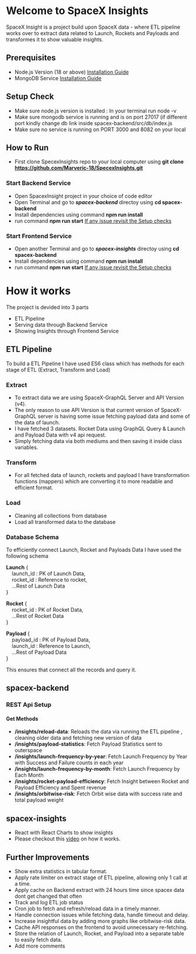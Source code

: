 # Welcome to SpaceX Insights

SpaceX Insight is a project build upon SpaceX data - where ETL pipeline works over to extract data related to Launch, Rockets and Payloads and transformes it to show valuable insights.


## Prerequisites
- Node.js Version (18 or above) [Installation Guide](https://nodejs.org/en/download)
- MongoDB Service [Installation Guide](https://www.mongodb.com/try/download/community)

## Setup Check
- Make sure node.js version is installed : In your terminal run node -v
- Make sure mongodb service is running and is on port 27017 (if different port kindly change db link inside spacex-backend/src/db/index.js
- Make sure no service is running on PORT 3000 and 8082 on your local

## How to Run
- First clone SpecexInsights repo to your local computer using **git clone https://github.com/Marveric-18/SpecexInsights.git**
### Start Backend Service
- Open SpacexInsight project in your choice of code editor
- Open Terminal and go to **_spacex-backend_** directoy using **cd spacex-backend**
- Install dependencies using command **npm run install**
- run command **npm run start** <ins> If any issue revisit the Setup checks</ins>
### Start Frontend Service
- Open another Terminal and go to **_spacex-insights_** directoy using **cd spacex-backend**
- Install dependencies using command **npm run install**
- run command **npm run start** <ins> If any issue revisit the Setup checks</ins>




# How it works 
The project is devided into 3 parts
- ETL Pipeline
- Serving data through Backend Service
- Showing Insights through Frontend Service

## ETL Pipeline
To build a ETL Pipeline I have used ES6 class which has methods for each stage of ETL (Extract, Transform and Load)

### Extract
- To extract data we are using SpaceX-GraphQL Server and API Version (v4).
- The only reason to use API Version is that current version of SpaceX-GraphQL server is having some issue fetching payload data and some of the data of launch.
- I have fetched 3 datasets. Rocket Data using GraphQL Query &  Launch and Payload Data with v4 api request.
- Simply fetching data via both mediums and then saving it inside class variables.

### Transform
- For all fetched data of launch, rockets and payload I have transformation functions (mappers) which are converting it to more readable and efficient format.

### Load
- Cleaning all collections from database
- Load all transformed data to the database

### Database Schema
To efficiently connect Launch, Rocket and Payloads Data I have used the following schema

**Launch** {  
&nbsp;&nbsp;&nbsp;&nbsp;launch_id : PK of Launch Data,  
&nbsp;&nbsp;&nbsp;&nbsp;rocket_id :  Reference to rocket,  
&nbsp;&nbsp;&nbsp;&nbsp;...Rest of Launch Data  
}  

**Rocket** {  
&nbsp;&nbsp;&nbsp;&nbsp;rocket_id : PK of Rocket Data,  
&nbsp;&nbsp;&nbsp;&nbsp;...Rest of Rocket Data  
}  

**Payload** {  
&nbsp;&nbsp;&nbsp;&nbsp;payload_id : PK of Payload Data,  
&nbsp;&nbsp;&nbsp;&nbsp;launch_id :  Reference to Launch,  
&nbsp;&nbsp;&nbsp;&nbsp;...Rest of Payload Data  
}  

This ensures that connect all the records and query it.


## spacex-backend

### REST Api Setup
#### Get Methods
- **/insights/reload-data**: Reloads the data via running the ETL pipeline , cleaning older data and fetching new version of data
- **/insights/payload-statistics**: Fetch Payload Statistics sent to outerspace
- **/insights/launch-frequency-by-year**: Fetch Launch Frequency by Year with Success and Failure counts in each year
- **/insights/launch-frequency-by-month**: Fetch Launch Frequency by Each Month
- **/insights/rocket-payload-efficiency**: Fetch Insight between Rocket and Payload Efficiency and Spent revenue
- **/insights/orbitwise-risk**: Fetch Orbit wise data with success rate and total payload weight


## spacex-insights
- React with React Charts to show insights
- Please checkout this [video](https://drive.google.com/file/d/15pstQSzmM1rVlsR3t3mMokLtQUJCLSzI/view?usp=sharing) on how it works.



## Further Improvements

- Show extra statistics in tabular format.
- Apply rate limiter on extract stage of ETL pipeline, allowing only 1 call at a time.
- Apply cache on Backend extract with 24 hours time since spacex data dont get changed that often
- Track and log ETL job status 
- Cron job to fetch and refresh/reload data in a timely manner.
- Handle connection issues while fetching data, handle timeout and delay.
- Increase insightful data by adding more graphs like orbitwise-risk data.
- Cache API responses on the frontend to avoid unnecessary re-fetching.
- Store the relation of Launch, Rocket, and Payload into a separate table to easily fetch data.
- Add more comments








